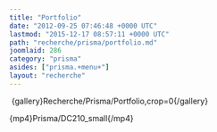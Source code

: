 ```yaml
---
title: "Portfolio"
date: "2012-09-25 07:46:48 +0000 UTC"
lastmod: "2015-12-17 08:57:11 +0000 UTC"
path: "recherche/prisma/portfolio.md"
joomlaid: 286
category: "prisma"
asides: ["prisma.+menu+"]
layout: "recherche"
---
```

 {gallery}Recherche/Prisma/Portfolio,crop=0{/gallery}

{mp4}Prisma/DC210\_small{/mp4}
